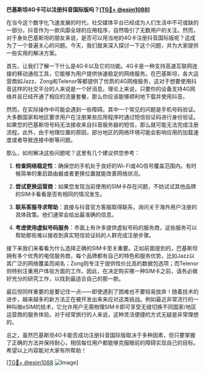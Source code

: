 **巴基斯坦4G卡可以注册抖音国际版吗？[[TG💪+ @esim1088](https://t.me/s/esim1088)]**

在当今这个数字化飞速发展的时代，社交媒体平台已经成为人们生活中不可或缺的一部分。抖音作为一款风靡全球的应用程序，自然吸引了无数用户的关注。然而，对于身处巴基斯坦的朋友来说，是否可以用当地的4G卡注册抖音国际版呢？这成为了一个普遍关心的问题。今天，我们就来深入探讨一下这个问题，并为大家提供一些实用的解决方案。

首先，让我们了解一下什么是4G卡以及它的功能。4G卡是一种支持高速互联网连接的移动通信工具，它能够为用户提供快速稳定的网络服务。在巴基斯坦，各大运营商如Jazz、Zong和Telenor等都提供了优质的4G网络服务，这对于想要使用抖音这样的社交平台的人来说是一个好消息。理论上来说，只要你的设备支持4G网络并且已经开通了相应的流量套餐，那么你应该能够顺利地下载并使用抖音。

然而，在实际操作中可能会遇到一些障碍。其中一个常见的问题是手机号码验证。大多数国家和地区要求用户在注册某些应用程序时通过短信验证码进行身份验证。如果您的巴基斯坦号码无法接收来自抖音服务器的短信，那么就可能无法完成注册流程。此外，由于地理位置的原因，部分地区的网络环境可能会影响应用的加载速度或者导致连接中断等问题。

那么，如何解决这些问题呢？这里有几个建议供您参考：

1. **检查网络稳定性**：确保您的手机处于良好的Wi-Fi或4G信号覆盖范围内。有时候简单的重启路由器或者更换位置就能改善网络状况。
   
2. **尝试更换运营商**：如果您发现当前使用的SIM卡存在问题，不妨试试其他品牌的SIM卡看看是否有相同的情况发生。

3. **联系客服寻求帮助**：直接与抖音官方客服取得联系，询问关于海外用户注册的具体政策。他们通常会给出最准确的信息。

4. **考虑使用虚拟号码服务**：市面上有许多提供虚拟号码的服务商，这些服务可以帮助那些难以接收到真实短信验证码的人群完成注册步骤。

接下来我们来看看为什么选择正确的SIM卡至关重要。正如前面提到的，巴基斯坦拥有多个优秀的电信服务商，每个品牌都有自己的特色和服务优势。比如Jazz以其广泛的网络覆盖而闻名；Zong则专注于提供性价比高的数据包选项；而Telenor则特别注重用户体验方面的工作。因此，在决定购买哪一种SIM卡之前，请务必做好充分的研究工作，以找到最适合自己的那一款。

最后但同样重要的是要记住一点——即使遇到了困难也不要轻易放弃！随着技术的进步，越来越多的新方法正在被开发出来来应对这类挑战。例如最近非常流行的一种叫做eSIM的技术，它允许用户无需物理SIM卡即可享受无缝切换不同国家/地区运营商的服务体验。对于经常旅行的人来说，这种灵活便捷的方式无疑是非常理想的。

总之，虽然巴基斯坦4G卡能否成功注册抖音国际版取决于多种因素，但只要掌握了正确的方法并保持耐心，相信每位用户都能够克服眼前的障碍实现自己的目标。希望以上内容能对大家有所帮助！

[[TG💪+ @esim1088](https://t.me/s/esim1088) ![Image](https://i.postimg.cc/4NQfJmqS/Snipaste-2025-05-13-00-14-12.png)]